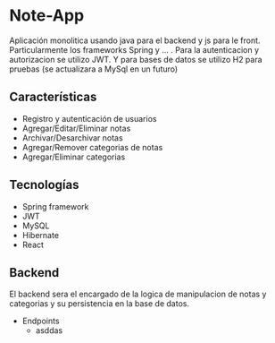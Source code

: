 # Note-App
Aplicación monolitica usando java para el backend y js para le front. Particularmente los frameworks Spring y ... .
Para la autenticacion y autorizacion se utilizo JWT. Y  para bases de datos se utilizo H2 para pruebas 
(se actualizara a MySql en un futuro)


## Características

- Registro y autenticación de usuarios
- Agregar/Editar/Eliminar notas
- Archivar/Desarchivar notas
- Agregar/Remover categorias de notas
- Agregar/Eliminar categorias

## Tecnologías 

- Spring framework
- JWT
- MySQL
- Hibernate
- React


## Backend
El backend sera el encargado de la logica de manipulacion de notas y categorias y su persistencia en la base de datos.

 - Endpoints
   - asddas